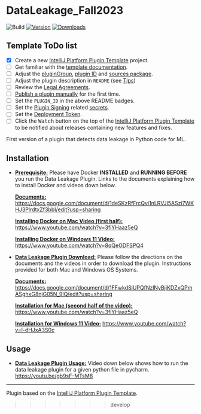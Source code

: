 # DataLeakage_Fall2023

![Build](https://github.com/cd721/data_leakage_plugin/workflows/Build/badge.svg)
[![Version](https://img.shields.io/jetbrains/plugin/v/PLUGIN_ID.svg)](https://plugins.jetbrains.com/plugin/PLUGIN_ID)
[![Downloads](https://img.shields.io/jetbrains/plugin/d/PLUGIN_ID.svg)](https://plugins.jetbrains.com/plugin/PLUGIN_ID)

## Template ToDo list
- [x] Create a new [IntelliJ Platform Plugin Template][template] project.
- [ ] Get familiar with the [template documentation][template].
- [ ] Adjust the [pluginGroup](./gradle.properties), [plugin ID](./src/main/resources/META-INF/plugin.xml) and [sources package](./src/main/kotlin).
- [ ] Adjust the plugin description in `README` (see [Tips][docs:plugin-description])
- [ ] Review the [Legal Agreements](https://plugins.jetbrains.com/docs/marketplace/legal-agreements.html?from=IJPluginTemplate).
- [ ] [Publish a plugin manually](https://plugins.jetbrains.com/docs/intellij/publishing-plugin.html?from=IJPluginTemplate) for the first time.
- [ ] Set the `PLUGIN_ID` in the above README badges.
- [ ] Set the [Plugin Signing](https://plugins.jetbrains.com/docs/intellij/plugin-signing.html?from=IJPluginTemplate) related [secrets](https://github.com/JetBrains/intellij-platform-plugin-template#environment-variables).
- [ ] Set the [Deployment Token](https://plugins.jetbrains.com/docs/marketplace/plugin-upload.html?from=IJPluginTemplate).
- [ ] Click the <kbd>Watch</kbd> button on the top of the [IntelliJ Platform Plugin Template][template] to be notified about releases containing new features and fixes.

<!-- Plugin description -->
First version of a plugin that detects data leakage in Python code for ML.
<!-- Plugin description end -->

[//]: # (This Fancy IntelliJ Platform Plugin is going to be your implementation of the brilliant ideas that you have.)

[//]: # ()
[//]: # (This specific section is a source for the [plugin.xml]&#40;/src/main/resources/META-INF/plugin.xml&#41; file which will be extracted by the [Gradle]&#40;/build.gradle.kts&#41; during the build process.)

[//]: # ()
[//]: # (To keep everything working, do not remove `<!-- ... -->` sections.)

## Installation

- **<ins>Prerequisite:</ins>**
  Please have Docker **INSTALLED** and **RUNNING BEFORE** you run the Data Leakage Plugin. Links to the documents explaining how to install Docker and videos down below. 

  **<ins>Documents:</ins>**
  https://docs.google.com/document/d/1deSKzRfFrcQvi1nLRVJI5ASzi7WKHJ3PlrdtxZf3bbI/edit?usp=sharing

  **<ins>Installing Docker on Mac Video (first half):</ins>**
  https://www.youtube.com/watch?v=3fiYHaaz5eQ

  **<ins>Installing Docker on Windows 11 Video:</ins>**
  https://www.youtube.com/watch?v=8qQeODFSPQ4
  
- **<ins>Data Leakage Plugin Download:</ins>**
  Please follow the directions on the documents and the videos in order to download the plugin. Instructions provided for both Mac and Windows OS Systems. 

  **<ins>Documents:</ins>**
  https://docs.google.com/document/d/1FFwkdSlUPQfNzlNyBjiKDZxQPmASghxG8njG05N_9lQ/edit?usp=sharing

  **<ins>Installation for Mac (second half of the video):</ins>**
  https://www.youtube.com/watch?v=3fiYHaaz5eQ

  **<ins>Installation for Windows 11 Video:</ins>**
  https://www.youtube.com/watch?v=l-dHJxA3S0c

## Usage

- **<ins>Data Leakage Plugin Usage:</ins>**
  Video down below shows how to run the data leakage plugin for a given python file in pycharm. 
  https://youtu.be/gb9sF-MTsM8


---
Plugin based on the [IntelliJ Platform Plugin Template][template].

[template]: https://github.com/JetBrains/intellij-platform-plugin-template
[docs:plugin-description]: https://plugins.jetbrains.com/docs/intellij/plugin-user-experience.html#plugin-description-and-presentation
>>>>>>> develop
